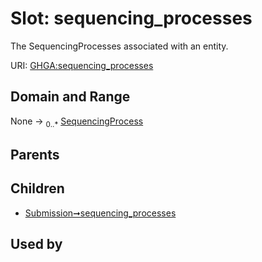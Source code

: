 
# Slot: sequencing_processes


The SequencingProcesses associated with an entity.

URI: [GHGA:sequencing_processes](https://w3id.org/GHGA/sequencing_processes)


## Domain and Range

None &#8594;  <sub>0..\*</sub> [SequencingProcess](SequencingProcess.md)

## Parents


## Children

 *  [Submission➞sequencing_processes](Submission_sequencing_processes.md)

## Used by


